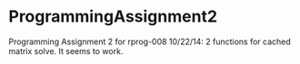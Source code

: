ProgrammingAssignment2
======================

Programming Assignment 2 for rprog-008
10/22/14: 2 functions for cached matrix solve. It seems to work.
